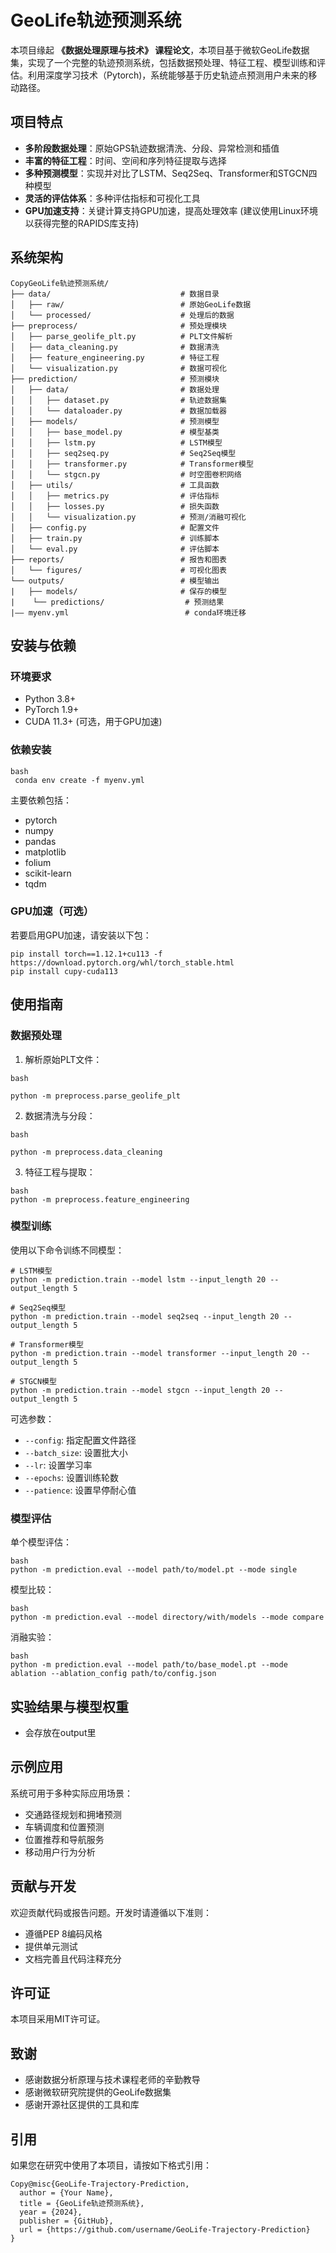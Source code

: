 # GeoLife轨迹预测系统

本项目缘起 **《数据处理原理与技术》 课程论文**，本项目基于微软GeoLife数据集，实现了一个完整的轨迹预测系统，包括数据预处理、特征工程、模型训练和评估。利用深度学习技术（Pytorch)，系统能够基于历史轨迹点预测用户未来的移动路径。

## 项目特点

- **多阶段数据处理**：原始GPS轨迹数据清洗、分段、异常检测和插值
- **丰富的特征工程**：时间、空间和序列特征提取与选择
- **多种预测模型**：实现并对比了LSTM、Seq2Seq、Transformer和STGCN四种模型
- **灵活的评估体系**：多种评估指标和可视化工具
- **GPU加速支持**：关键计算支持GPU加速，提高处理效率 (建议使用Linux环境以获得完整的RAPIDS库支持)

## 系统架构

```
CopyGeoLife轨迹预测系统/
├── data/                             # 数据目录
│   ├── raw/                          # 原始GeoLife数据
│   └── processed/                    # 处理后的数据
├── preprocess/                       # 预处理模块
│   ├── parse_geolife_plt.py          # PLT文件解析
│   ├── data_cleaning.py              # 数据清洗
│   ├── feature_engineering.py        # 特征工程
│   └── visualization.py              # 数据可视化
├── prediction/                       # 预测模块
│   ├── data/                         # 数据处理
│   │   ├── dataset.py                # 轨迹数据集
│   │   └── dataloader.py             # 数据加载器
│   ├── models/                       # 预测模型
│   │   ├── base_model.py             # 模型基类
│   │   ├── lstm.py                   # LSTM模型
│   │   ├── seq2seq.py                # Seq2Seq模型
│   │   ├── transformer.py            # Transformer模型
│   │   └── stgcn.py                  # 时空图卷积网络
│   ├── utils/                        # 工具函数
│   │   ├── metrics.py                # 评估指标
│   │   ├── losses.py                 # 损失函数
│   │   └── visualization.py          # 预测/消融可视化
│   ├── config.py                     # 配置文件
│   ├── train.py                      # 训练脚本
│   └── eval.py                       # 评估脚本
├── reports/                          # 报告和图表
│   └── figures/                      # 可视化图表
└── outputs/                          # 模型输出
|   ├── models/                       # 保存的模型
|    └── predictions/                  # 预测结果
|—— myenv.yml                          # conda环境迁移
```

## 安装与依赖

### 环境要求

- Python 3.8+
- PyTorch 1.9+
- CUDA 11.3+ (可选，用于GPU加速)

### 依赖安装

```
bash
 conda env create -f myenv.yml
```

主要依赖包括：

- pytorch
- numpy
- pandas
- matplotlib
- folium
- scikit-learn
- tqdm

### GPU加速（可选）

若要启用GPU加速，请安装以下包：

```
pip install torch==1.12.1+cu113 -f https://download.pytorch.org/whl/torch_stable.html
pip install cupy-cuda113
```

## 使用指南

### 数据预处理

1. 解析原始PLT文件：

```
bash

python -m preprocess.parse_geolife_plt
```

2. 数据清洗与分段：

```
bash

python -m preprocess.data_cleaning
```

3. 特征工程与提取：

```
bash
python -m preprocess.feature_engineering
```

### 模型训练

使用以下命令训练不同模型：

```
# LSTM模型
python -m prediction.train --model lstm --input_length 20 --output_length 5

# Seq2Seq模型
python -m prediction.train --model seq2seq --input_length 20 --output_length 5

# Transformer模型
python -m prediction.train --model transformer --input_length 20 --output_length 5

# STGCN模型
python -m prediction.train --model stgcn --input_length 20 --output_length 5
```

可选参数：

- `--config`: 指定配置文件路径
- `--batch_size`: 设置批大小
- `--lr`: 设置学习率
- `--epochs`: 设置训练轮数
- `--patience`: 设置早停耐心值

### 模型评估

单个模型评估：

```
bash
python -m prediction.eval --model path/to/model.pt --mode single
```

模型比较：

```
bash
python -m prediction.eval --model directory/with/models --mode compare
```

消融实验：

```
bash
python -m prediction.eval --model path/to/base_model.pt --mode ablation --ablation_config path/to/config.json
```

## 实验结果与模型权重

- 会存放在output里

## 示例应用

系统可用于多种实际应用场景：

- 交通路径规划和拥堵预测
- 车辆调度和位置预测
- 位置推荐和导航服务
- 移动用户行为分析

## 贡献与开发

欢迎贡献代码或报告问题。开发时请遵循以下准则：

- 遵循PEP 8编码风格
- 提供单元测试
- 文档完善且代码注释充分

## 许可证

本项目采用MIT许可证。

## 致谢

- 感谢数据分析原理与技术课程老师的辛勤教导
- 感谢微软研究院提供的GeoLife数据集
- 感谢开源社区提供的工具和库

## 引用

如果您在研究中使用了本项目，请按如下格式引用：

```
Copy@misc{GeoLife-Trajectory-Prediction,
  author = {Your Name},
  title = {GeoLife轨迹预测系统},
  year = {2024},
  publisher = {GitHub},
  url = {https://github.com/username/GeoLife-Trajectory-Prediction}
}
```